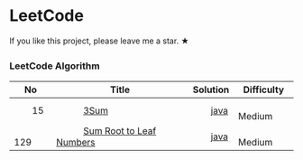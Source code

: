 LeetCode
========
If you like this project, please leave me a star. ★
### LeetCode Algorithm　



| No | Title | Solution | Difficulty |
|---| ----- | -------- | ---------- |
|　　15|　　　[3Sum](https://leetcode.com/problems/3sum/) | 　　[java](algorithms/array/Leetcode15.java)|　　Medium|
|　　129|　　　[Sum Root to Leaf Numbers](https://leetcode.com/problems/sum-root-to-leaf-numbers/) | 　　[java](algorithms/dfs/Leetcode129.java)|　　Medium|
